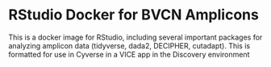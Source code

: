 # RStudio Docker for BVCN Amplicons
This is a docker image for RStudio, including several important packages for analyzing amplicon data (tidyverse, dada2, DECIPHER, cutadapt). This is formatted for use in Cyverse in a VICE app in the Discovery environment
